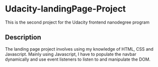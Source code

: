 # Udacity-landingPage-Project
This is the second project for the Udacity frontend nanodegree program

## Description

The landing page project involves using my knowledge of HTML, CSS and Javascript.
Mainly using Javascript, I have to populate the navbar dynamically and use event listeners to listen to and manipulate the DOM.

